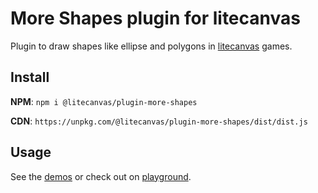 # More Shapes plugin for litecanvas

Plugin to draw shapes like ellipse and polygons in [litecanvas](https://github.com/litecanvas/game-engine) games.

## Install

**NPM**: `npm i @litecanvas/plugin-more-shapes`

**CDN**: `https://unpkg.com/@litecanvas/plugin-more-shapes/dist/dist.js`

## Usage

See the [demos](demo/index.html) or check out on [playground](https://litecanvas.js.org?c=eJx1k21v2jAQgL%2FnV5yQJuISkpASNiF1WrWigrR1aCBt%2B%2BgGA16NbdlOC5r632c7SZOVTgrJ%2Bd6eu%2FPBqCEF5o9YhygIGDGgDTYEriD3J8x3zJ3SykY3RPtTsC15YajgQDk1IYI%2FAQATeLMqFJUm7O%2BNkXqaJCWXD7u4EIfkE3thJZKVO8qHB6HIUO%2BxJDrZUG38K%2F6t%2BxGEimgEVx99YgC6rTVVZFh9vtr4lQ9H1usZBc%2Bdwkq5sZ3Upbn4L9%2BubxZ3twgUMaXitXZ9vVzOblDNabofDCrpHUxcZvurJjGwzcdp9g9oo%2FBTjSkYwSq8RG8TwZCjCT%2FP7taz7z8jqIRfEfRrvziObeepvQgAWep96PIYhblmrpPXgc6qhCsz9MX5OP1ETbGH0JffdFVgTSCdehl8vStj60S14l4R%2FNA6jqatnHXky448bpI1K1GNawDjDmQp2GknuP4fKO9WNGOMSk3OfN3spZDVLOz8MKM7HvYKwg1RvQh698IYceg19nZM89nidr6GIWSpdVtjCUZ4FAizJwqqxbMpsghGH9DZnbblV9tt%2FwDKdvpjcbOeQwKj1M1fCraljIUWYR8%2FjQhUBGNUW19Z4AJGcR5Bfs6r7uRNVh741VQdVO4xE1RbOtoG8f4c8TLklnLsYCaN8mSV1nJhlz1zbPGIqzaH6hjBUJ0sxgruO0K13dkatPVoxFbZ6jJb2V%2F7j0Cs).
